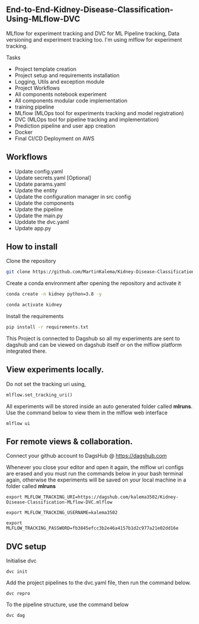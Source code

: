 ## End-to-End-Kidney-Disease-Classification-Using-MLflow-DVC

MLflow for experiment tracking and DVC for ML Pipeline tracking, Data versioning and experiment tracking too. I'm using mlflow for experiment tracking.

Tasks

- Project template creation
- Project setup and requirements installation
- Logging, Utils and exception module
- Project Workflows
- All components notebook experiment
- All components modular code implementation
- training pipeline
- MLflow (MLOps tool for experiments tracking and model registration)
- DVC (MLOps tool for pipeline tracking and implementation)
- Prediction pipeline and user app creation
- Docker
- Final CI/CD Deployment on AWS

## Workflows

- Update config.yaml
- Update secrets.yaml [Optional]
- Update params.yaml
- Update the entity
- Update the configuration manager in src config
- Update the components
- Update the pipeline
- Update the main.py
- Upddate the dvc.yaml
- Update app.py

## How to install

Clone the repository

```bash
git clone https://github.com/MartinKalema/Kidney-Disease-Classification-MLflow-DVC.git
```

Create a conda environment after opening the repository and activate it

```bash
conda create -n kidney python=3.8 -y
```

```bash
conda activate kidney
```

Install the requirements

```bash
pip install -r requirements.txt
```

This Project is connected to Dagshub so all my experiments are sent to dagshub and can be viewed on dagshub itself or on the mlflow platform integrated there.

## View experiments locally.

Do not set the tracking uri using,

```python
mlflow.set_tracking_uri()
```

All experiments will be stored inside an auto generated folder called **mlruns**. Use the command below to view them in the mlflow web interface

```
mlflow ui
```

## For remote views & collaboration.

Connect your github account to DagsHub @ https://dagshub.com

Whenever you close your editor and open it again, the mlflow uri configs are erased and you must run the commands below in your bash terminal again, otherwise the experiments will be saved on your local machine in a folder called **mlruns**

```
export MLFLOW_TRACKING_URI=https://dagshub.com/kalema3502/Kidney-Disease-Classification-MLflow-DVC.mlflow
```

```
export MLFLOW_TRACKING_USERNAME=kalema3502
```

```
export MLFLOW_TRACKING_PASSWORD=fb3845efcc3b2e46a4157b1d2c977a21e02dd16e
```

## DVC setup
Initialise dvc 

```
dvc init
```

Add the project pipelines to the dvc.yaml file, then run the command below.

```
dvc repro
```

To the pipeline structure, use the command below

```
dvc dag
```
